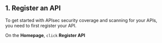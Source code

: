 ## **1. Register an API**

To get started with APIsec security coverage and scanning for your APIs, you need to first register your API.

On the **Homepage**, `click` **Register API** 


